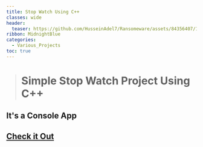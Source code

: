 ```yaml
---
title: Stop Watch Using C++
classes: wide
header:
  teaser: https://github.com/HusseinAdel7/Ransomeware/assets/84356407/106969ea-0997-4a08-9ecd-50479cd57af1
ribbon: MidnightBlue
categories:
  - Various_Projects
toc: true
---
```



> # Simple Stop Watch Project Using C++
## It's a Console App
 
 
## [Check it Out ](https://github.com/HusseinAdel7/Projects-and-Games-In-CPP/tree/main/Stopwatch)

